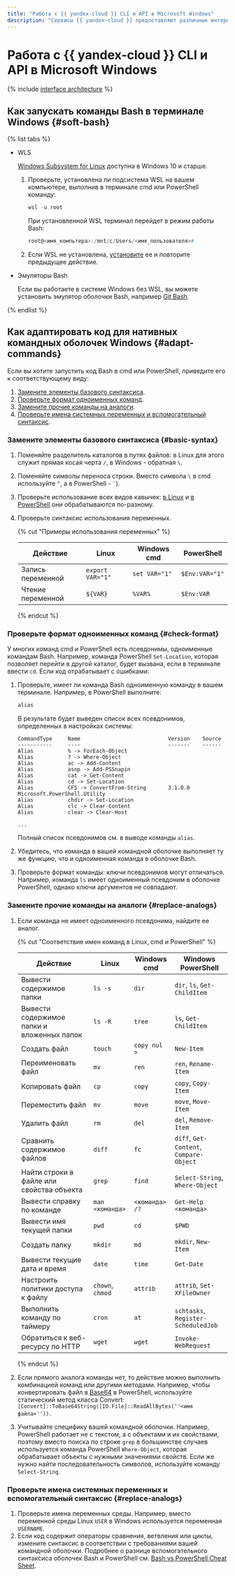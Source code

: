 ```yaml
---
title: "Работа с {{ yandex-cloud }} CLI и API в Microsoft Windows"
description: "Сервисы {{ yandex-cloud }} предоставляют различные интерфейсы для решения ваших задач."
---
```


# Работа с {{ yandex-cloud }} CLI и API в Microsoft Windows

{% include [interface architecture](../../_includes/overview/console-syntax.md) %}

## Как запускать команды Bash в терминале Windows {#soft-bash}

{% list tabs %}

- WLS

  [Windows Subsystem for Linux](https://ru.wikipedia.org/wiki/Windows_Subsystem_for_Linux) доступна в Windows 10 и старше.

  1. Проверьте, установлена ли подсистема WSL на вашем компьютере, выполнив в терминале cmd или PowerShell команду:

     ```powershell
     wsl -u root
      ```

     При установленной WSL терминал перейдет в режим работы Bash:

     ```powershell
     root@<имя_компьтера>:/mnt/c/Users/<имя_пользователя>#
     ```

  1. Если WSL не установлена, [установите](https://learn.microsoft.com/en-us/windows/wsl/install) ее и повторите предыдущее действие.

- Эмуляторы Bash

  Если вы работаете в системе Windows без WSL, вы можете установить эмулятор оболочки Bash, например [Git Bash](https://gitforwindows.org/).

{% endlist %}

## Как адаптировать код для нативных командных оболочек Windows {#adapt-commands}

Если вы хотите запустить код Bash в cmd или PowerShell, приведите его к соответствующему виду:

1. [Замените элементы базового синтаксиса](#basic-syntax).
1. [Проверьте формат одноименных команд](#basic-syntax).
1. [Замените прочие команды на аналоги](#replace-analogs).
1. [Проверьте имена системных переменных и вспомогательный синтаксис](#replace-analogs).

### Замените элементы базового синтаксиса {#basic-syntax}

1. Поменяйте разделитель каталогов в путях файлов: в Linux для этого служит прямая косая черта `/`, в Windows - обратная `\`.
1. Поменяйте символы переноса строки. Вместо символа `\` в cmd используйте `^`, а в PowerShell - `` ` ``).
1. Проверьте использование всех видов кавычек: [в Linux](http://mywiki.wooledge.org/Quotes) и [в PowerShell](https://learn.microsoft.com/ru-ru/powershell/module/microsoft.powershell.core/about/about_quoting_rules?view=powershell-7) они обрабатываются по-разному.
1. Проверьте синтаксис использования переменных. 

   {% cut "Примеры использования переменных" %}

      | Действие | Linux | Windows cmd | PowerShell |
      |-------|-------|-------|--------|
      | Запись переменной | `export VAR="1"` | `set VAR="1"` | `$Env:VAR="1"` |
      | Чтение переменной | `${VAR}` |`%VAR%`|`$Env:VAR`|

   {% endcut %}

### Проверьте формат одноименных команд {#check-format}

У многих команд cmd и PowerShell есть псевдонимы, одноименные командам Bash. Например, команда PowerShell `Set-Location`, которая позволяет перейти в другой каталог, будет вызвана, если в терминале ввести `cd`.
Если код отрабатывает с ошибками:

1. Проверьте, имеет ли команда Bash одноименную команду в вашем терминале. Например, в PowerShell выполните:

   ```powershell
   alias  
   ```

   В результате будет выведен список всех псевдонимов, определенных в настройках системы:

   ```text
   CommandType     Name                            Version    Source
   -----------     ----                            -------    ------
   Alias           % -> ForEach-Object
   Alias           ? -> Where-Object
   Alias           ac -> Add-Content
   Alias           asnp -> Add-PSSnapin
   Alias           cat -> Get-Content
   Alias           cd -> Set-Location
   Alias           CFS -> ConvertFrom-String       3.1.0.0    Microsoft.PowerShell.Utility
   Alias           chdir -> Set-Location
   Alias           clc -> Clear-Content
   Alias           clear -> Clear-Host

   ...

   ```

   Полный список псевдонимов см. в выводе команды `alias`.

1. Убедитесь, что команда в вашей командной оболочке выполняет ту же функцию, что и одноименная команда в оболочке Bash.
1. Проверьте формат команды: ключи псевдонимов могут отличаться. Например, команда `ls` имеет одноименный псевдоним в оболочке PowerShell, однако ключи аргументов не совпадают.

### Замените прочие команды на аналоги {#replace-analogs}

1. Если команда не имеет одноименного псевдонима, найдите ее аналог.

   {% cut "Соответствие имен команд в Linux, cmd и PowerShell" %}

   | Действие | Linux | Windows cmd | Windows PowerShell |
   |-------|------|------|-------|
   | Вывести содержимое папки | `ls -s` | `dir` | `dir`, `ls`, `Get-ChildItem`  |
   | Вывести содержимое папки и вложенных папок | `ls -R` | `tree` | `ls`, `Get-ChildItem` |
   | Создать файл | `touch` | `copy nul > `| `New-Item`  |
   | Переименовать файл | `mv` | `ren` | `ren`, `Rename-Item` |
   | Копировать файл | `cp` | `copy` | `copy`, `Copy-Item` |
   | Переместить файл | `mv` | `move` | `move`, `Move-Item` |
   | Удалить файл | `rm` | `del` | `del`, `Remove-Item` |
   | Сравнить содержимое файлов | `diff` | `fc` | `diff`, `Get-Content`, `Compare-Object` |
   | Найти строки в файле или свойства объекта | `grep` | `find` | `Select-String`, `Where-Object` |
   | Вывести справку по команде | `man <команда>` | `<команда> /?` | `Get-Help <команда>` |
   | Вывести имя текущей папки | `pwd` | `cd` | `$PWD` |
   | Создать папку | `mkdir` | `md` | `mkdir`, `New-Item` |
   | Вывести текущие дата и время | `date` | `time` | `Get-Date` |
   | Настроить политики доступа к файлу | `chown`, `chmod` | `attrib` | `attrib`, `Set-XFileOwner` |
   | Выполнить команду по таймеру | `cron` | `at` | `schtasks`, `Register-ScheduledJob` |
   | Обратиться к веб-ресурсу по HTTP | `wget` | `wget` | `Invoke-WebRequest` |

   {% endcut %}

1. Если прямого аналога команды нет, то действие можно выполнить комбинацией команд или другими методами. Например, чтобы конвертировать файл в [Base64](https://ru.wikipedia.org/wiki/Base64) в PowerShell, используйте статический метод класса Convert: `[Convert]::ToBase64String([IO.File]::ReadAllBytes(''<имя файла>''))`.

1. Учитывайте специфику вашей командной оболочки. Например, PowerShell работает не с текстом, а с объектами и их свойствами, поэтому вместо поиска по строке `grep` в большинстве случаев используется команда PowerShell `Where-Object`, которая обрабатывает объекты с нужными значениями свойств. Если же нужно найти последовательность символов, используйте команду `Select-String`.

### Проверьте имена системных переменных и вспомогательный синтаксис {#replace-analogs}

1. Проверьте имена переменных среды. Например, вместо переменной среды Linux `USER` в Windows используется переменная `USERNAME`. 
1. Если код содержит операторы сравнения, ветвления или циклы, измените синтаксис в соответствии с требованиями вашей командной оболочки. Подробнее о разнице вспомогательного синтаксиса оболочек Bash и PowerShell см. [Bash vs PowerShell Cheat Sheet](https://blog.ironmansoftware.com/daily-powershell/bash-powershell-cheatsheet).

